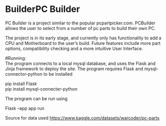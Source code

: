 # BuilderPC Builder

PC Builder is a project similar to the popular pcpartpicker.com. PCBuilder allows the user to select from a number of pc parts to build their own PC.

The project is in its early stage, and currently only has functionality to add a CPU and Motherboard to the user’s build. Future features include more part options, compatibility checking and a more intuitive User Interface. 

#Running:  
The program connects to a local mysql database, and uses the Flask and Jinja framework to deploy the site. The program requires Flask and mysql-connector-python to be installed 

pip install Flask  
pip install mysql-connecter-python

The program can be run using

Flask –app app run


Source for data used https://www.kaggle.com/datasets/warcoder/pc-parts
